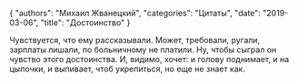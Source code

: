 {
   "authors": "Михаил Жванецкий",
   "categories": "Цитаты",
   "date": "2019-03-06",
   "title": "Достоинство"
}

Чувствуется, что ему рассказывали. Может, требовали, ругали, зарплаты лишали, по больничному не платили. Ну, чтобы сыграл он чувство этого достоинства. И, видимо, хочет: и голову поднимает, и на цыпочки, и выпивает, чтоб укрепиться, но еще не знает как.
